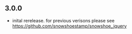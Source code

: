 ## 3.0.0
* inital rerelease. for previous verisons please see https://github.com/snowshoestamp/snowshoe_jquery


